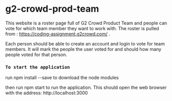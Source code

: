 # g2-crowd-prod-team

This website is a roster page full of G2 Crowd Product Team and people can vote for which team member they want to work with. The roster is pulled from : https://coding-assignment.g2crowd.com/ .

Each person should be able to create an account and login to vote for team members. It will mark the people the user voted for and should how many people voted for that person.

### `To start the application`

run npm install --save to download the node modules

then run npm start to run the application. This should open the web browser with the address:
http://localhost:3000
